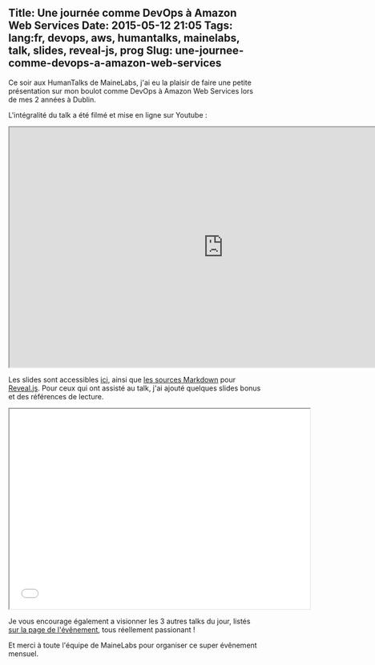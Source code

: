 Title: Une journée comme DevOps à Amazon Web Services
Date: 2015-05-12 21:05
Tags: lang:fr, devops, aws, humantalks, mainelabs, talk, slides, reveal-js, prog
Slug: une-journee-comme-devops-a-amazon-web-services
---
Ce soir aux HumanTalks de MaineLabs, j'ai eu la plaisir de faire une petite présentation sur mon boulot comme DevOps à Amazon Web Services lors de mes 2 années à Dublin.

L'intégralité du talk a été filmé et mise en ligne sur Youtube :

<iframe width="853" height="480" src="https://www.youtube.com/embed/M1y_1tMlll4" allowfullscreen></iframe>

Les slides sont accessibles [ici](/lucas/HTML_2015-05-12), ainsi que [les sources Markdown](/lucas/HTML_2015-05-12/HTML_2015-05-12.md) pour [Reveal.js](http://lab.hakim.se/reveal-js). Pour ceux qui ont assisté au talk, j'ai ajouté quelques slides bonus et des références de lecture.

<div style="text-align:center;"><iframe src="/lucas/slides/HTML_2015-05-12/" width="600" height="400">
  <p>Iframes non supportées. Cliquez sur le lien dans le paragraphe au-dessus pour accéder directement aux slides.</p>
</iframe></div>

Je vous encourage également a visionner les 3 autres talks du jour, listés [sur la page de l'évênement](http://mainelabs.fr/evenement/humantalks-mai-2015), tous réellement passionant !

Et merci à toute l'équipe de MaineLabs pour organiser ce super évênement mensuel.

<style>
article iframe {
  display: block;
  margin: 1rem auto;
  max-width: 100%;
}
</style>
